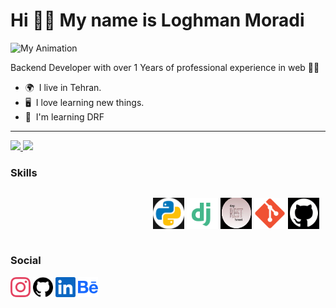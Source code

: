 
# Hi 🙋‍♂️ My name is Loghman Moradi


![My Animation](https://user-images.githubusercontent.com/74038190/229223263-cf2e4b07-2615-4f87-9c38-e37600f8381a.gif)





Backend Developer with over 1 Years of professional experience in web  👨‍💻

- 🌍  I live in Tehran.
- 🖥️  I love learning new things.
- 🧠  I'm learning DRF

--------------------

<a href="http://github.com/Loghman-Moradi">
  <img src="https://github-readme-stats.vercel.app/api?username=Loghman-Moradi&show_icons=true&theme=radical" />
  <img src="https://github-readme-stats.vercel.app/api/top-langs/?username=Loghman-Moradi" />
<a/>


### Skills

<div style="text-align: right;">
<p style="display: inline-block; margin-right: 10px;">
    <a href="https://www.python.org/" target="_blank" rel="noreferrer"><img src="https://github.com/Loghman-Moradi/Loghman-Moradi/blob/main/image.png?raw=true" width="50" height="50"/></a>
    <a href="https://www.djangoproject.com/" target="_blank" rel="noreferrer"><img src="https://github.com/Loghman-Moradi/Loghman-Moradi/blob/main/dja.png?raw=true" width="50" height="50"/></a>
    <a href="https://www.django-rest-framework.org/" target="_blank" rel="noreferrer"><img src="https://github.com/Loghman-Moradi/Loghman-Moradi/blob/main/django-rest-api.png?raw=true" width="50" height="50"/></a>
    <a href="https://git-scm.com/" target="_blank" rel="noreferrer"><img src="https://github.com/Loghman-Moradi/Loghman-Moradi/blob/main/Git_icon.svg.png?raw=true" width="50" height="50"/></a>
    <a href="https://github.com"><img src="https://github.com/Loghman-Moradi/Loghman-Moradi/blob/main/github123.png?raw=true" width="50" height="50"/></a>
</p>
</div>



### Social

<p align="left">
    <a href="https://instagram.com/loghman_79" target="_blank" rel="noreferrer"><img src="https://raw.githubusercontent.com/sabzlearn-ir/sabzlearn-ir/326df429fa60b323e697a023715766629ad4047d/instagram.svg" width="32" height="32" /></a>
    <a href="" target="_blank" rel="noreferrer"><img src="https://raw.githubusercontent.com/sabzlearn-ir/sabzlearn-ir/326df429fa60b323e697a023715766629ad4047d/github.svg" width="32" height="32" /></a>
    <a href="" target="_blank" rel="noreferrer"><img src="https://raw.githubusercontent.com/sabzlearn-ir/sabzlearn-ir/326df429fa60b323e697a023715766629ad4047d/linkedin.svg" width="32" height="32" /></a>
    <a href="" target="_blank" rel="noreferrer"><img src="https://raw.githubusercontent.com/sabzlearn-ir/sabzlearn-ir/326df429fa60b323e697a023715766629ad4047d/behance.svg" width="32" height="32" /></a>
</p>
